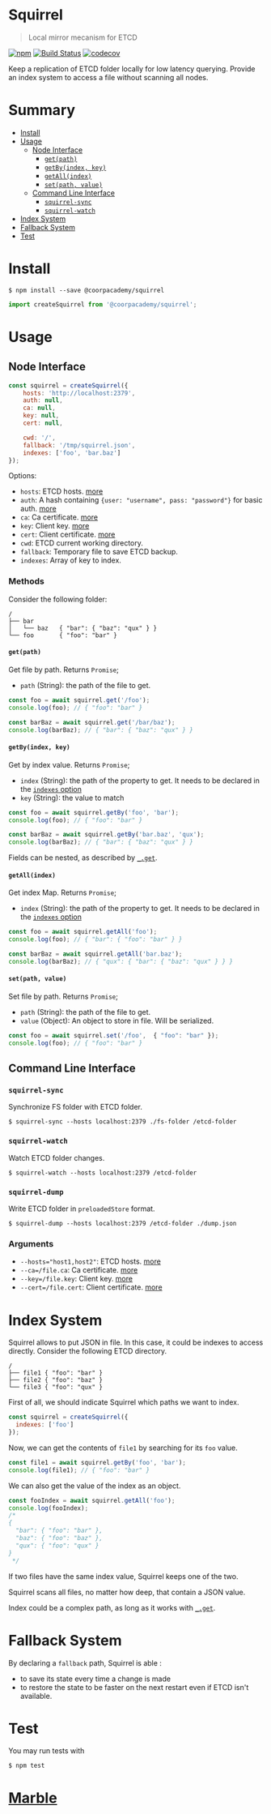 # Squirrel

> Local mirror mecanism for ETCD

[![npm](https://img.shields.io/npm/v/@coorpacademy/squirrel.svg)](https://www.npmjs.com/package/@coorpacademy/squirrel)
[![Build Status](https://travis-ci.com/CoorpAcademy/squirrel.svg?branch=master)](https://travis-ci.com/CoorpAcademy/squirrel)
[![codecov](https://codecov.io/gh/CoorpAcademy/squirrel/branch/master/graph/badge.svg?token=DhW7y61ov7)](https://codecov.io/gh/CoorpAcademy/squirrel)

Keep a replication of ETCD folder locally for low latency querying.
Provide an index system to access a file without scanning all nodes.

# Summary

- [Install](#install)
- [Usage](#usage)
  - [Node Interface](#node-interface)
    - [`get(path)`](#getpath)
    - [`getBy(index, key)`](#getbyindex-key)
    - [`getAll(index)`](#getallindex)
    - [`set(path, value)`](#setpath-value)
  - [Command Line Interface](#command-line-interface)
    - [`squirrel-sync`](#squirrel-sync)
    - [`squirrel-watch`](#squirrel-watch)
- [Index System](#index-system)
- [Fallback System](#fallback-system)
- [Test](#test)

# Install

```Shell
$ npm install --save @coorpacademy/squirrel
```

```JavaScript
import createSquirrel from '@coorpacademy/squirrel';
```

# Usage

## Node Interface

```JavaScript
const squirrel = createSquirrel({
    hosts: 'http://localhost:2379',
    auth: null,
    ca: null,
    key: null,
    cert: null,

    cwd: '/',
    fallback: '/tmp/squirrel.json',
    indexes: ['foo', 'bar.baz']
});
```

Options:
- `hosts`: ETCD hosts. [more](https://github.com/stianeikeland/node-etcd/#etcdhosts--1270012379-options)
- `auth`: A hash containing `{user: "username", pass: "password"}` for basic auth. [more](https://github.com/stianeikeland/node-etcd/#constructor-options)
- `ca`: Ca certificate. [more](https://github.com/stianeikeland/node-etcd/#constructor-options)
- `key`: Client key. [more](https://github.com/stianeikeland/node-etcd/#constructor-options)
- `cert`: Client certificate. [more](https://github.com/stianeikeland/node-etcd/#constructor-options)
- `cwd`: ETCD current working directory.
- `fallback`: Temporary file to save ETCD backup.
- `indexes`: Array of key to index.

### Methods

Consider the following folder:


```Shell
/
├── bar
│   └── baz   { "bar": { "baz": "qux" } }
└── foo       { "foo": "bar" }
```

#### `get(path)`

Get file by path. Returns `Promise`;

- `path` (String): the path of the file to get.

```JavaScript
const foo = await squirrel.get('/foo');
console.log(foo); // { "foo": "bar" }

const barBaz = await squirrel.get('/bar/baz');
console.log(barBaz); // { "bar": { "baz": "qux" } }
```

#### `getBy(index, key)`

Get by index value. Returns `Promise`;

- `index` (String): the path of the property to get. It needs to be declared in the [`indexes` option](#node-interface)
- `key` (String): the value to match

```JavaScript
const foo = await squirrel.getBy('foo', 'bar');
console.log(foo); // { "foo": "bar" }

const barBaz = await squirrel.getBy('bar.baz', 'qux');
console.log(barBaz); // { "bar": { "baz": "qux" } }
```

Fields can be nested, as described by [`_.get`](https://lodash.com/docs#get).

#### `getAll(index)`

Get index Map. Returns `Promise`;

- `index` (String): the path of the property to get. It needs to be declared in the [`indexes` option](#node-interface)

```JavaScript
const foo = await squirrel.getAll('foo');
console.log(foo); // { "bar": { "foo": "bar" } }

const barBaz = await squirrel.getAll('bar.baz');
console.log(barBaz); // { "qux": { "bar": { "baz": "qux" } } }
```

#### `set(path, value)`

Set file by path. Returns `Promise`;

- `path` (String): the path of the file to get.
- `value` (Object): An object to store in file. Will be serialized.

```JavaScript
const foo = await squirrel.set('/foo',  { "foo": "bar" });
console.log(foo); // { "foo": "bar" }

```


## Command Line Interface

### `squirrel-sync`

Synchronize FS folder with ETCD folder.

```Shell
$ squirrel-sync --hosts localhost:2379 ./fs-folder /etcd-folder
```

### `squirrel-watch`

Watch ETCD folder changes.

```Shell
$ squirrel-watch --hosts localhost:2379 /etcd-folder
```

### `squirrel-dump`

Write ETCD folder in `preloadedStore` format.

```Shell
$ squirrel-dump --hosts localhost:2379 /etcd-folder ./dump.json
```

### Arguments

- `--hosts="host1,host2"`: ETCD hosts. [more](https://github.com/stianeikeland/node-etcd/#etcdhosts--1270012379-options)
- `--ca=/file.ca`: Ca certificate. [more](https://github.com/stianeikeland/node-etcd/#constructor-options)
- `--key=/file.key`: Client key. [more](https://github.com/stianeikeland/node-etcd/#constructor-options)
- `--cert=/file.cert`: Client certificate. [more](https://github.com/stianeikeland/node-etcd/#constructor-options)

# Index System

Squirrel allows to put JSON in file. In this case, it could be indexes to access directly. Consider the following ETCD directory.

```Shell
/
├── file1 { "foo": "bar" }
├── file2 { "foo": "baz" }
└── file3 { "foo": "qux" }
```

First of all, we should indicate Squirrel which paths we want to index.

```JavaScript
const squirrel = createSquirrel({
  indexes: ['foo']
});
```

Now, we can get the contents of `file1` by searching for its `foo` value.

```JavaScript
const file1 = await squirrel.getBy('foo', 'bar');
console.log(file1); // { "foo": "bar" }
```

We can also get the value of the index as an object.

```JavaScript
const fooIndex = await squirrel.getAll('foo');
console.log(fooIndex);
/*
{
  "bar": { "foo": "bar" },
  "baz": { "foo": "baz" },
  "qux": { "foo": "qux" }
}
 */
```

If two files have the same index value, Squirrel keeps one of the two.

Squirrel scans all files, no matter how deep, that contain a JSON value.

Index could be a complex path, as long as it works with [`_.get`](https://lodash.com/docs#get).

# Fallback System

By declaring a `fallback` path, Squirrel is able :
- to save its state every time a change is made
- to restore the state to be faster on the next restart even if ETCD isn't available.

# Test

You may run tests with

```Shell
$ npm test
```

# [Marble](./MARBLE.md)

